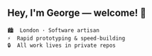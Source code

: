 ## Hey, I'm George — welcome! 👋

```text
🏙️  London · Software artisan
⚡  Rapid prototyping & speed‑building
🔒  All work lives in private repos
```
